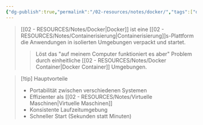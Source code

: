 ```yaml
---
{"dg-publish":true,"permalink":"/02-resources/notes/docker/","tags":["docker/grundlagen","virtualisierung/container","devops/tools"],"noteIcon":"","updated":"2025-09-05T10:12:28.000+02:00"}
---
```



>[[02 - RESOURCES/Notes/Docker\|Docker]] ist eine [[02 - RESOURCES/Notes/Containerisierung\|Containerisierung]]s-Plattform die Anwendungen in isolierten Umgebungen verpackt und startet.
>>Löst das "auf meinem Computer funktioniert es aber" Problem durch einheitliche [[02 - RESOURCES/Notes/Docker Container\|Docker Container]] Umgebungen.

>[!tip] Hauptvorteile
>- Portabilität zwischen verschiedenen Systemen
>- Effizienter als [[02 - RESOURCES/Notes/Virtuelle Maschinen\|Virtuelle Maschinen]]
>- Konsistente Laufzeitumgebung
>- Schneller Start (Sekunden statt Minuten)